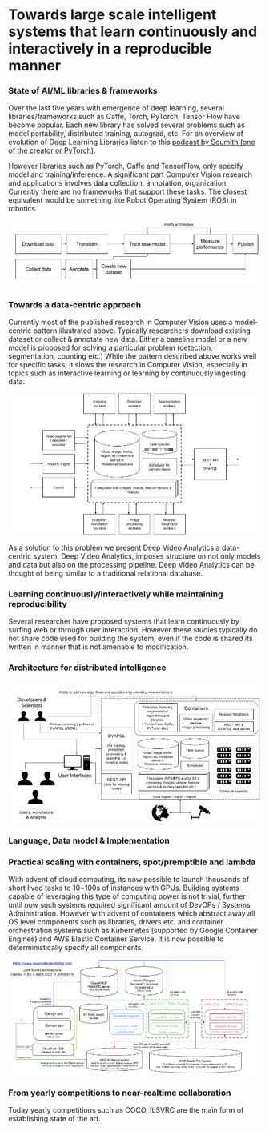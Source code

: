 # Towards large scale intelligent systems that learn continuously and interactively in a reproducible manner


### State of AI/ML libraries & frameworks
Over the last five years with emergence of deep learning, several libraries/frameworks such as Caffe, Torch, 
PyTorch, Tensor Flow have become popular. Each new library has solved several problems such as model portability,
distributed training, autograd, etc. For an overview of evolution of Deep Learning Libraries listen 
to this [podcast by Soumith (one of the creator or PyTorch)](https://www.oreilly.com/ideas/why-ai-and-machine-learning-researchers-are-beginning-to-embrace-pytorch).

However libraries such as PyTorch, Caffe and TensorFlow, only specify model and training/inference. A significant part
Computer Vision research and applications involves data collection, annotation, organization. Currently there 
are no frameworks that support these tasks. The closest equivalent would be something like Robot Operating System (ROS)
in robotics.  

![modelcentric](figures/modelcentric.png "model centric")

### Towards a data-centric approach
Currently most of the published research in Computer Vision uses a model-centric pattern illustrated above. 
Typically researchers download existing dataset or collect & annotate new data. Either a baseline model or
 a new model is proposed for solving a particular problem (detection, segmentation, counting etc.) 
 While the pattern described above works well for specific tasks, it slows the research in Computer Vision, 
 especially in topics such as interactive learning or learning by continuously ingesting data.
 
![datacentric](figures/datacentric.png "data centric")

As a solution to this problem we present Deep Video Analytics a data-centric system. Deep Video Analytics,
imposes structure on not only models and data but also on the processing pipeline. Deep Video Analytics can
be thought of being similar to a traditional relational database. 

### Learning continuously/interactively while maintaining reproducibility

Several researcher have proposed systems that learn continuously by surfing web or through user interaction.
However these studies typically do not share code used for building the system, even if the code is shared 
its written in manner that is not amenable to modification. 

### Architecture for distributed intelligence
![system](figures/system.png "Ideal system")


### Language, Data model & Implementation

  
### Practical scaling with containers, spot/premptible and lambda
With advent of cloud computing, its now possible to launch thousands of short lived tasks to
10~100s of instances with GPUs. Building systems capable of leveraging this type of computing power
 is not trivial, further until now such systems required significant amount of DevOPs / Systems Administration.
 However with advent of containers which abstract away all OS level components such as libraries, drivers etc. and
 container orchestration systems such as Kubernetes (supported by Google Container Engines) and AWS Elastic Container 
 Service. It is now possible to deterministically specify all components. 
 
 ![cloud](figures/cloud.png "distributed architecture")

### From yearly competitions to near-realtime collaboration 

Today yearly competitions such as COCO, ILSVRC are the main form of establishing state of the art. 
 